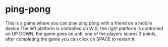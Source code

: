 # ping-pong
This is a game where you can play ping pong with a friend on a mobile device
The left platform is controlled on W S, the right platform is controlled on UP DOWN, the game goes on until one of the players scores 3 points, after completing the game you can click on SPACE to restart it.
